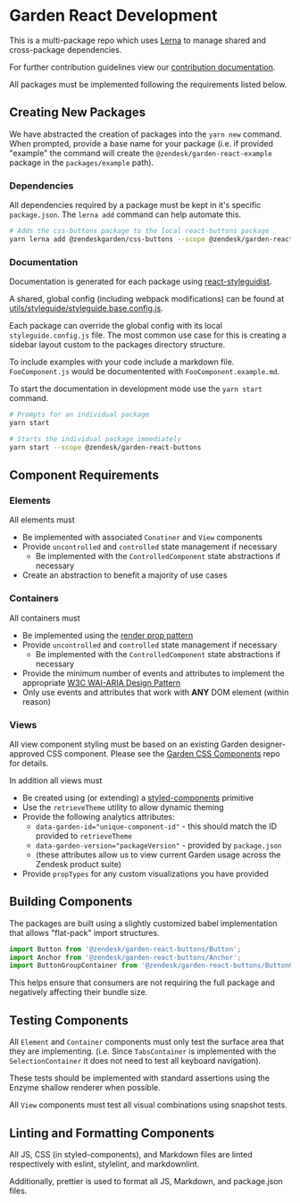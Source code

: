 # Garden React Development

This is a multi-package repo which uses [Lerna](https://lernajs.io/) to
manage shared and cross-package dependencies.

For further contribution guidelines view our [contribution documentation](CONTRIBUTING.md).

All packages must be implemented following the requirements listed below.

## Creating New Packages

We have abstracted the creation of packages into the `yarn new` command. When prompted, provide a base name for your package (i.e. if provided "example" the command will create the `@zendesk/garden-react-example` package in the `packages/example` path).

### Dependencies

All dependencies required by a package must be kept in it's specific `package.json`. The `lerna add` command can help automate this.

```sh
# Adds the css-buttons package to the local react-buttons package
yarn lerna add @zendeskgarden/css-buttons --scope @zendesk/garden-react-buttons
```

### Documentation

Documentation is generated for each package using [react-styleguidist](https://react-styleguidist.js.org/).

A shared, global config (including webpack modifications) can be found at [utils/styleguide/styleguide.base.config.js](utils/styleguide/styleguide.base.config.js).

Each package can override the global config with its local `styleguide.config.js` file. The most common use case for this is creating a sidebar layout custom to the packages directory structure.

To include examples with your code include a markdown file. `FooComponent.js` would be documentented with `FooComponent.example.md`.

To start the documentation in development mode use the `yarn start` command.

```sh
# Prompts for an individual package
yarn start

# Starts the individual package immediately
yarn start --scope @zendesk/garden-react-buttons
```

## Component Requirements

### Elements

All elements must

* Be implemented with associated `Conatiner` and `View` components
* Provide `uncontrolled` and `controlled` state management if necessary
  * Be implemented with the `ControlledComponent` state abstractions if necessary
* Create an abstraction to benefit a majority of use cases

### Containers

All containers must

* Be implemented using the [render prop pattern](https://reactjs.org/docs/render-props.html)
* Provide `uncontrolled` and `controlled` state management if necessary
  * Be implemented with the `ControlledComponent` state abstractions if necessary
* Provide the minimum number of events and attributes to implement the appropriate [W3C WAI-ARIA Design Pattern](https://www.w3.org/TR/wai-aria-practices/#aria_ex)
* Only use events and attributes that work with **ANY** DOM element (within reason)

### Views

All view component styling must be based on an existing Garden designer-approved CSS component. Please see the [Garden CSS Components](https://github.com/zendeskgarden/css-components) repo for details.

In addition all views must

* Be created using (or extending) a [styled-components](https://www.styled-components.com/) primitive
* Use the `retrieveTheme` utility to allow dynamic theming
* Provide the following analytics attributes:
  * `data-garden-id="unique-component-id"` - this should match the ID provided to `retrieveTheme`
  * `data-garden-version="packageVersion"` - provided by `package.json`
  * (these attributes allow us to view current Garden usage across the Zendesk product suite)
* Provide `propTypes` for any custom visualizations you have provided

## Building Components

The packages are built using a slightly customized babel implementation that allows "flat-pack" import structures.

```jsx
import Button from '@zendesk/garden-react-buttons/Button';
import Anchor from '@zendesk/garden-react-buttons/Anchor';
import ButtonGroupContainer from '@zendesk/garden-react-buttons/ButtonGroupContainer';
```

This helps ensure that consumers are not requiring the full package and negatively affecting their bundle size.

## Testing Components

All `Element` and `Container` components must only test the surface area that they are implementing. (i.e. Since `TabsContainer` is implemented with the `SelectionContainer` it does not need to test all keyboard navigation).

These tests should be implemented with standard assertions using the Enzyme shallow renderer when possible.

All `View` components must test all visual combinations using snapshot tests.

## Linting and Formatting Components

All JS, CSS (in styled-components), and Markdown files are linted respectively with eslint, stylelint, and markdownlint.

Additionally, prettier is used to format all JS, Markdown, and package.json files.
